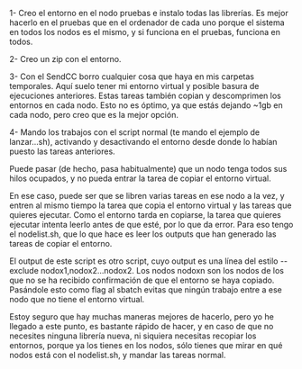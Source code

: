 1- Creo el entorno en el nodo pruebas e instalo todas las librerías. Es mejor hacerlo en el pruebas que en el ordenador de cada uno porque el sistema en todos los nodos es el mismo, y si funciona en el pruebas, funciona en todos.

2- Creo un zip con el entorno.

3- Con el SendCC borro cualquier cosa que haya en mis carpetas temporales. Aquí suelo tener mi entorno virtual y posible basura de ejecuciones anteriores. Estas tareas también copian y descomprimen los entornos en cada nodo. Esto no es óptimo, ya que estás dejando ~1gb en cada nodo, pero creo que es la mejor opción.

4- Mando los trabajos con el script normal (te mando el ejemplo de lanzar...sh), activando y desactivando el entorno desde donde lo habían puesto las tareas anteriores.

Puede pasar (de hecho, pasa habitualmente) que un nodo tenga todos sus hilos ocupados, y no pueda entrar la tarea de copiar el entorno virtual.  

En ese caso, puede ser que se libren varias tareas en ese nodo a la vez, y entren al mismo tiempo la tarea que copia el entorno virtual y las tareas que quieres ejecutar. Como el entorno tarda en copiarse, la tarea que quieres ejecutar intenta leerlo antes de que esté, por lo que da error. Para eso tengo el nodelist.sh, que lo que hace es leer los outputs que han generado las tareas de copiar el entorno. 

El output de este script es otro script, cuyo output es una línea del estilo --exclude nodox1,nodox2...nodox2. Los nodos nodoxn son los nodos de los que no se ha recibido confirmación de que el entorno se haya copiado. Pasándole esto como flag al sbatch evitas que ningún trabajo entre a ese nodo que no tiene el entorno virtual.

Estoy seguro que hay muchas maneras mejores de hacerlo, pero yo he llegado a este punto, es bastante rápido de hacer, y en caso de que no necesites ninguna librería nueva, ni siquiera necesitas recopiar los entornos, porque ya los tienes en los nodos, sólo tienes que mirar en qué nodos está con el nodelist.sh, y mandar las tareas normal.
